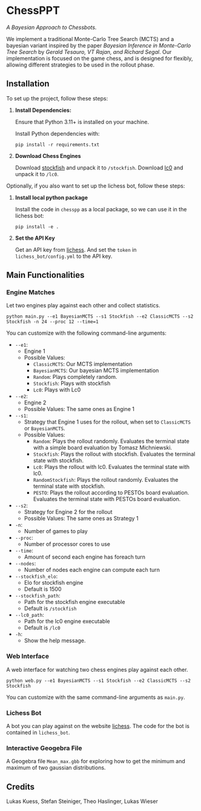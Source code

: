 # ChessPPT

*A Bayesian Approach to Chessbots.*

We implement a traditional Monte-Carlo Tree Search (MCTS) and a bayesian variant inspired by the paper *Bayesian Inference in Monte-Carlo Tree Search* by *Gerald Tesauro, VT Rajan, and Richard Segal*.
Our implementation is focused on the game chess, and is designed for flexibly, allowing different strategies to be used in the rollout phase.

## Installation

To set up the project, follow these steps:

1. **Install Dependencies:**
    
    Ensure that Python 3.11+ is installed on your machine.

    Install Python dependencies with:
    
    ```
    pip install -r requirements.txt
    ```

2. **Download Chess Engines**

   Download [stockfish](https://stockfishchess.org/) and unpack it to `/stockfish`. Download [lc0](https://lczero.org/play/download/) and unpack it to `/lc0`.

Optionally, if you also want to set up the lichess bot, follow these steps:

1. **Install local python package**

   Install the code in `chesspp` as a local package, so we can use it in the lichess bot:
    ```
    pip install -e .
    ```
   
2. **Set the API Key**

   Get an API key from [lichess](https://lichess.org/). And set the `token` in `lichess_bot/config.yml` to the API key.

## Main Functionalities

### Engine Matches

Let two engines play against each other and collect statistics.

```
python main.py --e1 BayesianMCTS --s1 Stockfish --e2 ClassicMCTS --s2 Stockfish -n 24 --proc 12 --time=1 
```

You can customize with the following command-line arguments:

* `--e1`:
  * Engine 1
  * Possible Values:
    * `ClassicMCTS`: Our MCTS implementation 
    * `BayesianMCTS`: Our bayesian MCTS implementation
    * `Random`: Plays completely random.
    * `Stockfish`: Plays with stockfish
    * `Lc0`: Plays with Lc0
* `--e2`:
  * Engine 2
  * Possible Values: The same ones as Engine 1
* `--s1`:
  * Strategy that Engine 1 uses for the rollout, when set to `ClassicMCTS` or `BayesianMCTS`. 
  * Possible Values:
    * `Random`: Plays the rollout randomly. Evaluates the terminal state with a simple board evaluation by Tomasz Michniewski.
    * `Stockfish`: Plays the rollout with stockfish. Evaluates the terminal state with stockfish.
    * `Lc0`: Plays the rollout with lc0. Evaluates the terminal state with lc0.
    * `RandomStockfish`: Plays the rollout randomly. Evaluates the terminal state with stockfish.
    * `PESTO`:  Plays the rollout according to PESTOs board evaluation. Evaluates the terminal state with PESTOs board evaluation.
* `--s2`:
  * Strategy for Engine 2 for the rollout
  * Possible Values: The same ones as Strategy 1
* `-n`:
  * Number of games to play
* `--proc`:
  * Number of processor cores to use
* `--time`:
  * Amount of second each engine has foreach turn
* `--nodes`:
  * Number of nodes each engine can compute each turn
* `--stockfish_elo`:
  * Elo for stockfish engine
  * Default is 1500
* `--stockfish_path`:
  * Path for the stockfish engine executable
  * Default is `/stockfish`
* `--lc0_path`:
   * Path for the lc0 engine executable
   * Default is `/lc0`
* `-h`:
  * Show the help message.

### Web Interface

A web interface for watching two chess engines play against each other.

```
python web.py --e1 BayesianMCTS --s1 Stockfish --e2 ClassicMCTS --s2 Stockfish
```

You can customize with the same command-line arguments as `main.py`.

### Lichess Bot

A bot you can play against on the website [lichess](https://lichess.org/). The code for the bot is contained in `lichess_bot`.

### Interactive Geogebra File

A Geogebra file `Mean_max.gbb` for exploring how to get the minimum and maximum of two gaussian distributions.

## Credits

Lukas Kuess, Stefan Steiniger, Theo Haslinger, Lukas Wieser